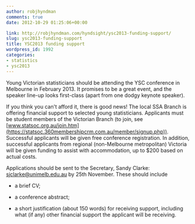 ```yaml
---
author: robjhyndman
comments: true
date: 2012-10-29 01:25:06+00:00

link: http://robjhyndman.com/hyndsight/ysc2013-funding-support/
slug: ysc2013-funding-support
title: YSC2013 funding support
wordpress_id: 1992
categories:
- statistics
- ysc2013
---
```


Young Victorian statisticians should be attending the YSC conference in Melbourne in February 2013. It promises to be a great event, and the speaker line-up looks first-class (apart from one dodgy keynote speaker).

If you think you can't afford it, there is good news! The local SSA Branch is offering financial support to selected young statisticians. Applicants must be student members of the Victorian Branch (to join, see [www.statsoc.org.au/join.htm](https://statsoc.360membershipcrm.com.au/member/signup.php)). Successful applicants will be given free conference registration. In addition, successful applicants from regional (non-Melbourne metropolitan) Victoria will be given funding to assist with accommodation, up to $200 based on actual costs.

Applications should be sent to the Secretary, Sandy Clarke: [sjclarke@unimelb.edu.au](mailto:sjclarke@unimelb.edu.au) by 25th November. These should include



	
  * a brief CV;

	
  * a conference abstract;

	
  * a short justification (about 150 words) for receiving support, including what (if any) other financial support the applicant will be receiving.



